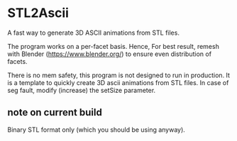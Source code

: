 # STL2Ascii #
A fast way to generate 3D ASCII animations from STL files.

The program works on a per-facet basis. Hence, For best result, remesh with Blender (https://www.blender.org/) to ensure even distribution of facets.

There is no mem safety, this program is not designed to run in production. It is a template to quickly create 3D ascii animations from STL files. 
In case of seg fault, modify (increase) the setSize parameter.

## note on current build ##
Binary STL format only (which you should be using anyway).
